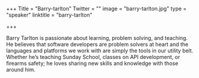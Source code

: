 +++
Title = "Barry-tarlton"
Twitter = ""
image = "barry-tarlton.jpg"
type = "speaker"
linktitle = "barry-tarlton"

+++

Barry Tarlton is passionate about learning, problem solving, and teaching. He believes that software developers are problem solvers at heart and the languages and platforms we work with are simply the tools in our utility belt. Whether he’s teaching Sunday School, classes on API development, or firearms safety; he loves sharing new skills and knowledge with those around him.
